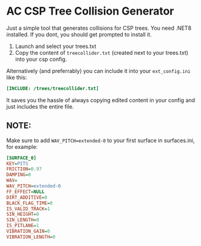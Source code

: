 # AC CSP Tree Collision Generator
 
Just a simple tool that generates collisions for CSP trees. You need .NET8 installed. If you dont, you should get prompted to install it.

1) Launch and select your trees.txt
2) Copy the content of `treecollider.txt` (created next to your trees.txt) into your csp config.

Alternatively (and preferrably) you can include it into your `ext_config.ini` like this:

```ini
[INCLUDE: /trees/treecollider.txt]
```
It saves you the hassle of always copying edited content in your config and just includes the entire file.


## NOTE:
Make sure to add `WAV_PITCH=extended-0` to your first surface in surfaces.ini, for example:

```ini
[SURFACE_0]
KEY=PITS
FRICTION=0.97
DAMPING=0
WAV=
WAV_PITCH=extended-0
FF_EFFECT=NULL
DIRT_ADDITIVE=0
BLACK_FLAG_TIME=0
IS_VALID_TRACK=1
SIN_HEIGHT=0
SIN_LENGTH=0
IS_PITLANE=1
VIBRATION_GAIN=0
VIBRATION_LENGTH=0
```